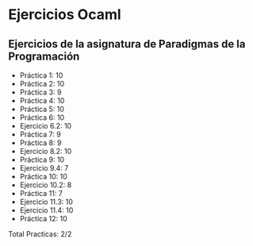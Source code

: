 # Ejercicios Ocaml
## Ejercicios de la asignatura de Paradigmas de la Programación

- Práctica 1: 10
- Práctica 2: 10
- Práctica 3: 9
- Práctica 4: 10
- Práctica 5: 10
- Práctica 6: 10
- Ejercicio 6.2: 10
- Práctica 7: 9
- Práctica 8: 9
- Ejercicio 8.2: 10
- Práctica 9: 10
- Ejercicio 9.4: 7
- Práctica 10: 10
- Ejercicio 10.2: 8
- Práctica 11: 7
- Ejercicio 11.3: 10
- Ejercicio 11.4: 10
- Práctica 12: 10  

Total Practicas: 2/2
